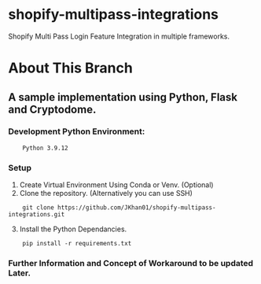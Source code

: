 # shopify-multipass-integrations
Shopify Multi Pass Login Feature Integration in multiple frameworks.

# About This Branch
## A sample implementation using Python, Flask and Cryptodome.

### Development Python Environment:
```
    Python 3.9.12
```

### Setup
1. Create Virtual Environment Using Conda or Venv. (Optional)
2. Clone the repository. (Alternatively you can use SSH)
```
    git clone https://github.com/JKhan01/shopify-multipass-integrations.git
```
3. Install the Python Dependancies.
```
    pip install -r requirements.txt
```

### Further Information and Concept of Workaround to be updated Later.